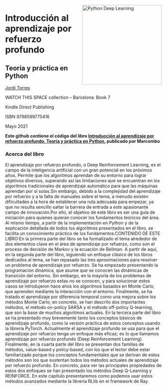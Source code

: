 <a href="https://torres.ai/aprendizaje-por-refuerzo"><img src="https://github.com/jorditorresBCN/aprendizaje-por-refuerzo/blob/main/portada-libro.png" alt="Python Deep Learning" height="256px" align="right"></a>

# **Introducción al aprendizaje por refuerzo profundo**
## Teoria y práctica en Python
[Jordi Torres](https://torres.ai) 

WATCH THIS SPACE collection – Barcelona: Book 7

Kindle Direct Publishing 

ISBN  9798599775416  

Mayo 2021


**Este github contiene el código del libro [Introducción al aprendizaje por refuerzo profundo. Teoria y práctica en Python](https://torres.ai/aprendizaje-por-refuerzo), publicado por Marcombo**


### Acerca del libro

El aprendizaje por refuerzo profundo, o Deep Reinforcement Learning, es el campo de la inteligencia artificial con un gran potencial en los próximos años. Permite que los algoritmos aprendan de su entorno para lograr objetivos diversos, superando así las limitaciones que se encuentran en los algoritmos tradicionales de aprendizaje automático para que las máquinas aprendan por sí solas.Sin embargo, debido a la complejidad del aprendizaje por refuerzo y a la falta de manuales sobre el tema, a menudo existen dificultades a la hora de establecer una ruta adecuada para empezar, ya que no resulta sencillo saltar la barrera de entrada a este apasionante campo de innovación.Por ello, el objetivo de este libro es ser una guía de iniciación para quienes quieran conocer los fundamentos teóricos del área. Al mismo tiempo, a partir de la implementación en Python y de la explicación detallada de todos los algoritmos presentados en el libro, se facilita un conocimiento práctico de los fundamentos.CONTENIDO DE ESTE LIBRO:En la primera parte del libro se ha formalizado el tema alrededor de dos elementos clave en el área de aprendizaje por refuerzo, como son el proceso de decisión de Markov y la ecuación de Bellman. A partir de aquí, en la segunda parte del libro, siguiendo un enfoque clásico de los libros dedicados al tema, se han repasado las tres aproximaciones para resolver un problema de aprendizaje por refuerzo. Se ha empezado presentando la programación dinámica, que asume que se conocen las dinámicas de transición del entorno. Sin embargo, en la mayoría de los problemas de aprendizaje por refuerzo estas no se conocen, y para solucionar estos casos se introdujeron hace años los algoritmos basados en Monte Carlo, que aprenden mediante la interacción con el entorno. Finalmente, se ha tratado el aprendizaje por diferencia temporal como una mejora sobre los métodos Monte Carlo; en concreto, se han descrito dos importantes métodos, el método on-policy SARSA y el método off-policy Q-learning, que son la base de muchos algoritmos actuales. En la tercera parte del libro se ha presentado muy brevemente tanto los conceptos básicos de aprendizaje profundo, como la versión práctica de estos conceptos usando la librería PyTorch. Actualmente el aprendizaje profundo se usa para que el aprendizaje por refuerzo tenga un enfoque más eficaz; es lo que llamamos aprendizaje por refuerzo profundo (Deep Reinforcement Learning). Finalmente, en la cuarta parte del libro se presentan dos familias de métodos, value-based y policy-based, con los que el lector debe estar familiarizado porque los conceptos fundamentales que se derivan de estos métodos son los que sustentan todos los métodos actuales de aprendizaje por refuerzo profundo. En concreto, para ver las principales propiedades de estos dos enfoques se han presentado los métodos Deep Q-Learning y REINFORCE. En este capítulo presentaremos como podemos usar estos métodos avanzados mediante la librería RLlib en el framework de Ray.
